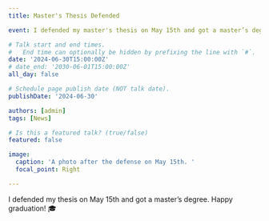 ```yaml
---
title: Master's Thesis Defended

event: I defended my master's thesis on May 15th and got a master’s degree. Happy graduation! 🎓

# Talk start and end times.
#   End time can optionally be hidden by prefixing the line with `#`.
date: '2024-06-30T15:00:00Z'
# date_end: '2030-06-01T15:00:00Z'
all_day: false

# Schedule page publish date (NOT talk date).
publishDate: '2024-06-30'

authors: [admin]
tags: [News]

# Is this a featured talk? (true/false)
featured: false

image:
  caption: 'A photo after the defense on May 15th. '
  focal_point: Right

---
```


I defended my thesis on May 15th and got a master’s degree. Happy graduation! 🎓

<!-- {{% callout note %}}
Click on the **Slides** button above to view the built-in slides feature.
{{% /callout %}}

Slides can be added in a few ways:

- **Create** slides using Hugo Blox Builder's [_Slides_](https://docs.hugoblox.com/reference/content-types/) feature and link using `slides` parameter in the front matter of the talk file
- **Upload** an existing slide deck to `static/` and link using `url_slides` parameter in the front matter of the talk file
- **Embed** your slides (e.g. Google Slides) or presentation video on this page using [shortcodes](https://docs.hugoblox.com/reference/markdown/).

Further event details, including [page elements](https://docs.hugoblox.com/reference/markdown/) such as image galleries, can be added to the body of this page. -->
